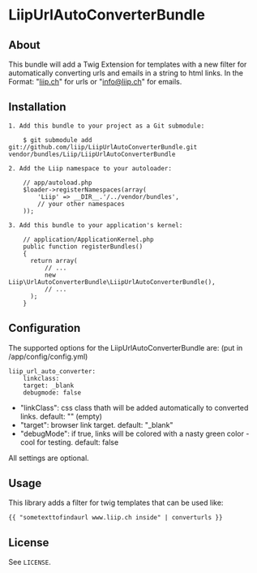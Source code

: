 # LiipUrlAutoConverterBundle #

## About ##

This bundle will add a Twig Extension for templates with a new filter for automatically converting urls and emails in a string to html links.
In the Format: "<a href="http://liip.ch">liip.ch</a>" for urls or "<a href="mailto:info@liip.ch">info@liip.ch</a>" for emails.


## Installation ##

    1. Add this bundle to your project as a Git submodule:

        $ git submodule add git://github.com/liip/LiipUrlAutoConverterBundle.git vendor/bundles/Liip/LiipUrlAutoConverterBundle

    2. Add the Liip namespace to your autoloader:

        // app/autoload.php
        $loader->registerNamespaces(array(
            'Liip' => __DIR__.'/../vendor/bundles',
            // your other namespaces
        ));

    3. Add this bundle to your application's kernel:

        // application/ApplicationKernel.php
        public function registerBundles()
        {
          return array(
              // ...
              new Liip\UrlAutoConverterBundle\LiipUrlAutoConverterBundle(),
              // ...
          );
        }

## Configuration ##

The supported options for the LiipUrlAutoConverterBundle are: (put in /app/config/config.yml)

    liip_url_auto_converter:
        linkclass:
        target: _blank
        debugmode: false


- "linkClass":  css class thath will be added automatically to converted links. default: "" (empty)
- "target":     browser link target. default: "_blank"
- "debugMode":  if true, links will be colored with a nasty green color - cool for testing. default: false

All settings are optional.

## Usage ##

This library adds a filter for twig templates that can be used like:

    {{ "sometexttofindaurl www.liip.ch inside" | converturls }}

## License ##

See `LICENSE`.